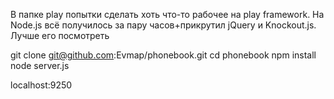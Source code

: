 В папке play попытки сделать хоть что-то рабочее на play framework. На Node.js всё получилось за пару часов+прикрутил jQuery и Knockout.js. Лучше его посмотреть

git clone git@github.com:Evmap/phonebook.git
cd phonebook
npm install
node server.js

localhost:9250